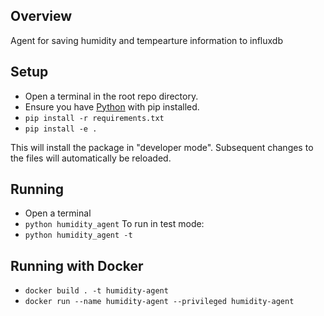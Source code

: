 ## Overview
Agent for saving humidity and tempearture information to influxdb
## Setup
- Open a terminal in the root repo directory.
- Ensure you have [Python](https://www.python.org/downloads/) with pip installed.
- `pip install -r requirements.txt`
- `pip install -e .`

This will install the package in "developer mode".  Subsequent changes to the files will automatically be reloaded.

## Running
- Open a terminal
- `python humidity_agent`
To run in test mode:
- `python humidity_agent -t`


## Running with Docker
- `docker build . -t humidity-agent`
- `docker run --name humidity-agent --privileged humidity-agent`